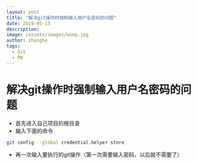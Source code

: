 ```yaml
---
layout: post
title: "解决git操作时强制输入用户名密码的问题"
date: 2019-05-13
description: 
image: /assets/images/wxmp.jpg
author: zhanghe
tags: 
  - Git
  - PW
---
```

# 解决git操作时强制输入用户名密码的问题
- 首先进入自己项目的根目录
- 输入下面的命令
```bash
git config --global credential.helper store
```
- 再一次输入要执行的git操作（第一次需要输入密码，以后就不需要了）